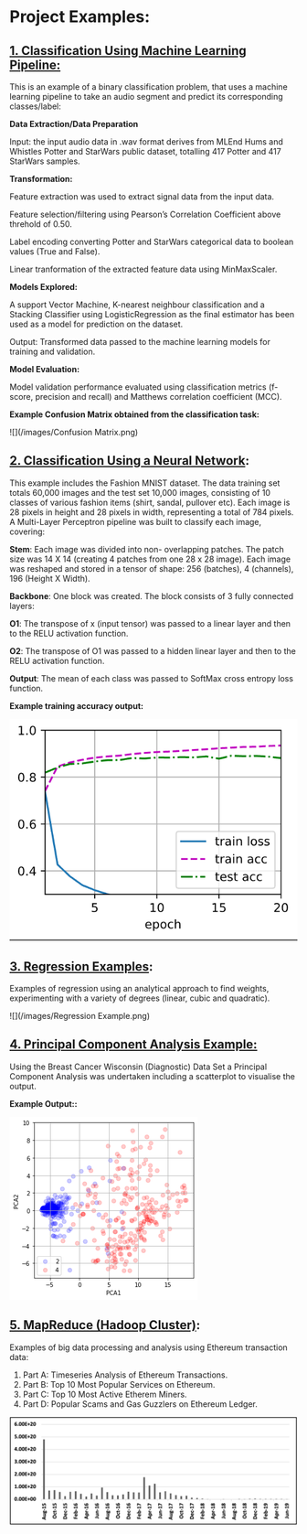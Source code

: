 # Project Examples:

## [1. Classification Using Machine Learning Pipeline:](https://github.com/DavidJCullen/ML-Pipeline-for-Classification/blob/main/Hums_and_Whistles_ML_Pipeline_(Binary_Class)_MileEnd_Dataset_.ipynb)

This is an example of a binary classification problem, that uses a machine learning pipeline to take an audio segment and predict its corresponding classes/label:

  **Data Extraction/Data Preparation**
   
   Input: the input audio data in .wav format derives from MLEnd Hums and Whistles Potter and StarWars public dataset, totalling 417 Potter and 417   StarWars samples.

  **Transformation:**

   Feature extraction was used to extract signal data from the input data.

   Feature selection/filtering using Pearson’s Correlation Coefficient above threhold of 0.50.

   Label encoding converting Potter and StarWars categorical data to boolean values (True and False).

   Linear tranformation of the extracted feature data using MinMaxScaler.

   **Models Explored:**

   A support Vector Machine, K-nearest neighbour classification and a Stacking Classifier using LogisticRegression as the final estimator has been used as a model for prediction on the dataset.

  Output: Transformed data passed to the machine learning models for training and validation.

  **Model Evaluation:**

   Model validation performance evaluated using classification metrics (f-score, precision and recall) and Matthews correlation coefficient (MCC).

  **Example Confusion Matrix obtained from the classification task:**

![](/images/Confusion Matrix.png)

## [2. Classification Using a Neural Network](https://github.com/DavidJCullen/MLP-Classificatiion-MNIST-Fashion-Dataset/blob/main/MLP%20Classification%20.ipynb):

This example includes the Fashion MNIST dataset. The data training set totals 60,000 images and the test set 10,000 images, consisting of 10 classes of various fashion items (shirt, sandal, pullover etc). Each image is 28 pixels in height and 28 pixels in width, representing a total of 784 pixels. A Multi-Layer Perceptron pipeline was built to classify each image, covering:

**Stem**: Each image was divided into non- overlapping patches. The patch size was 14 X 14 (creating 4 patches from one 28 x 28 image). Each image was reshaped and stored in a tensor of shape: 256 (batches), 4 (channels), 196 (Height X Width).

**Backbone**: One block was created. The block consists of 3 fully connected layers:

 **O1**: The transpose of x (input tensor) was passed to a linear layer and then to the RELU activation function.
 
 **O2**: The transpose of O1 was passed to a hidden linear layer and then to the RELU activation function.

 **Output**: The mean of each class was passed to SoftMax cross entropy loss function. 
 
 
  **Example training accuracy output:**
  
 ![](/images/MLP.png)


## [3. Regression Examples](https://github.com/DavidJCullen/Regression-/blob/main/Regression.ipynb):

Examples of regression using an analytical approach to find weights, experimenting with a variety of degrees (linear, cubic and quadratic).

![](/images/Regression Example.png)


## [4. Principal Component Analysis Example:](https://github.com/DavidJCullen/PCA-Example/blob/main/Principle%20Component%20Analysis%20Example%20Using%20Wisconsin%20Breast%20Cancer%20Data.ipynb)

Using the  Breast Cancer Wisconsin (Diagnostic) Data Set a Principal Component Analysis was undertaken including a scatterplot to visualise the output.


  **Example Output::**

![](/images/PCA.png)

## [5. MapReduce (Hadoop Cluster)](https://github.com/DavidJCullen/MapReduce-Example):

Examples of big data processing and analysis using Ethereum transaction data:

   1. Part A: Timeseries Analysis of Ethereum Transactions.
   2. Part B: Top 10 Most Popular Services on Ethereum.
   3. Part C: Top 10 Most Active Etherem Miners.
   4. Part D:  Popular Scams and Gas Guzzlers on Ethereum Ledger.
   
![](/images/Ether.png)





